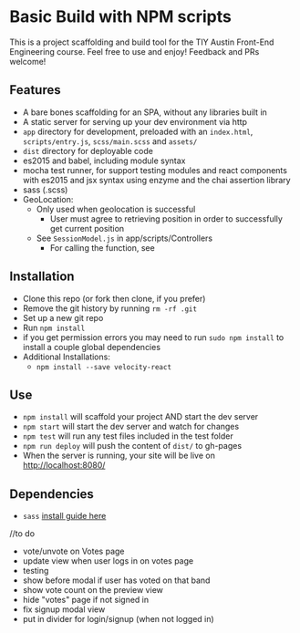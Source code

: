 # Basic Build with NPM scripts
This is a project scaffolding and build tool for the TIY Austin Front-End Engineering course. Feel free to use and enjoy! Feedback and PRs welcome!

## Features
- A bare bones scaffolding for an SPA, without any libraries built in
- A static server for serving up your dev environment via http
- `app` directory for development, preloaded with an `index.html`, `scripts/entry.js`, `scss/main.scss` and `assets/`
- `dist` directory for deployable code
- es2015 and babel, including module syntax
- mocha test runner, for support testing modules and react components with es2015 and jsx syntax using enzyme and the chai assertion library
- sass (.scss)
- GeoLocation:
  - Only used when geolocation is successful
    - User must agree to retrieving position in order to successfully get current position
  - See `SessionModel.js` in app/scripts/Controllers
    - For calling the function, see


## Installation
- Clone this repo (or fork then clone, if you prefer)
- Remove the git history by running `rm -rf .git`
- Set up a new git repo
- Run `npm install`
- if you get permission errors you may need to run `sudo npm install` to install a couple global dependencies
- Additional Installations:
  - `npm install --save velocity-react`

## Use
- `npm install` will scaffold your project AND start the dev server
- `npm start` will start the dev server and watch for changes
- `npm test` will run any test files included in the test folder
- `npm run deploy` will push the content of `dist/` to gh-pages
- When the server is running, your site will be live on [http://localhost:8080/](http://localhost:8080/)

## Dependencies
- `sass` [install guide here](http://sass-lang.com/install)


//to do
- vote/unvote on Votes page
- update view when user logs in on votes page
- testing
- show before modal if user has voted on that band
- show vote count on the preview view
- hide "votes" page if not signed in
- fix signup modal view
- put in divider for login/signup (when not logged in)
